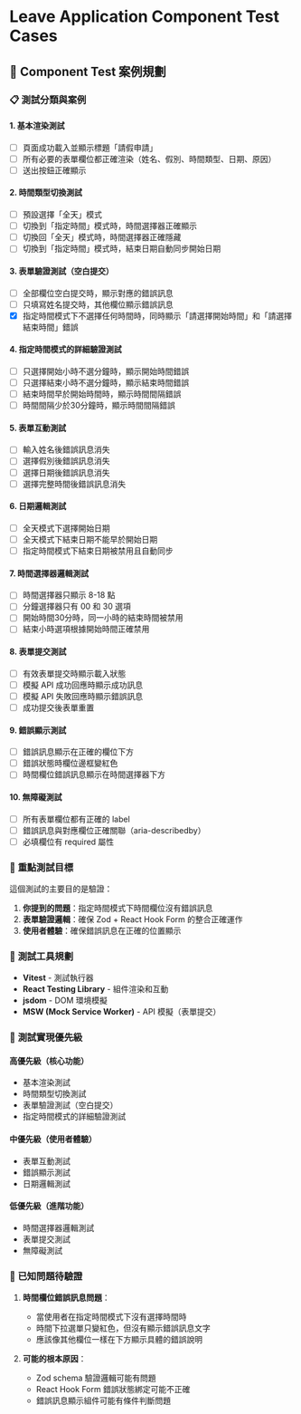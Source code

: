 # Leave Application Component Test Cases

## 🧪 **Component Test 案例規劃**

### 📋 **測試分類與案例**

#### **1. 基本渲染測試**
- [ ] 頁面成功載入並顯示標題「請假申請」
- [ ] 所有必要的表單欄位都正確渲染（姓名、假別、時間類型、日期、原因）
- [ ] 送出按鈕正確顯示

#### **2. 時間類型切換測試** 
- [ ] 預設選擇「全天」模式
- [ ] 切換到「指定時間」模式時，時間選擇器正確顯示
- [ ] 切換回「全天」模式時，時間選擇器正確隱藏
- [ ] 切換到「指定時間」模式時，結束日期自動同步開始日期

#### **3. 表單驗證測試（空白提交）**
- [ ] 全部欄位空白提交時，顯示對應的錯誤訊息
- [ ] 只填寫姓名提交時，其他欄位顯示錯誤訊息
- [x] 指定時間模式下不選擇任何時間時，同時顯示「請選擇開始時間」和「請選擇結束時間」錯誤

#### **4. 指定時間模式的詳細驗證測試**
- [ ] 只選擇開始小時不選分鐘時，顯示開始時間錯誤
- [ ] 只選擇結束小時不選分鐘時，顯示結束時間錯誤
- [ ] 結束時間早於開始時間時，顯示時間間隔錯誤
- [ ] 時間間隔少於30分鐘時，顯示時間間隔錯誤

#### **5. 表單互動測試**
- [ ] 輸入姓名後錯誤訊息消失
- [ ] 選擇假別後錯誤訊息消失
- [ ] 選擇日期後錯誤訊息消失
- [ ] 選擇完整時間後錯誤訊息消失

#### **6. 日期邏輯測試**
- [ ] 全天模式下選擇開始日期
- [ ] 全天模式下結束日期不能早於開始日期
- [ ] 指定時間模式下結束日期被禁用且自動同步

#### **7. 時間選擇器邏輯測試**
- [ ] 時間選擇器只顯示 8-18 點
- [ ] 分鐘選擇器只有 00 和 30 選項
- [ ] 開始時間30分時，同一小時的結束時間被禁用
- [ ] 結束小時選項根據開始時間正確禁用

#### **8. 表單提交測試**
- [ ] 有效表單提交時顯示載入狀態
- [ ] 模擬 API 成功回應時顯示成功訊息
- [ ] 模擬 API 失敗回應時顯示錯誤訊息
- [ ] 成功提交後表單重置

#### **9. 錯誤顯示測試**
- [ ] 錯誤訊息顯示在正確的欄位下方
- [ ] 錯誤狀態時欄位邊框變紅色
- [ ] 時間欄位錯誤訊息顯示在時間選擇器下方

#### **10. 無障礙測試**
- [ ] 所有表單欄位都有正確的 label
- [ ] 錯誤訊息與對應欄位正確關聯（aria-describedby）
- [ ] 必填欄位有 required 屬性

### 🎯 **重點測試目標**

這個測試的主要目的是驗證：
1. **你提到的問題**：指定時間模式下時間欄位沒有錯誤訊息
2. **表單驗證邏輯**：確保 Zod + React Hook Form 的整合正確運作
3. **使用者體驗**：確保錯誤訊息在正確的位置顯示

### 🔧 **測試工具規劃**

- **Vitest** - 測試執行器
- **React Testing Library** - 組件渲染和互動
- **jsdom** - DOM 環境模擬
- **MSW (Mock Service Worker)** - API 模擬（表單提交）

### 📝 **測試實現優先級**

#### **高優先級（核心功能）**
- 基本渲染測試
- 時間類型切換測試
- 表單驗證測試（空白提交）
- 指定時間模式的詳細驗證測試

#### **中優先級（使用者體驗）**
- 表單互動測試
- 錯誤顯示測試
- 日期邏輯測試

#### **低優先級（進階功能）**
- 時間選擇器邏輯測試
- 表單提交測試
- 無障礙測試

### 🚨 **已知問題待驗證**

1. **時間欄位錯誤訊息問題**：
   - 當使用者在指定時間模式下沒有選擇時間時
   - 時間下拉選單只變紅色，但沒有顯示錯誤訊息文字
   - 應該像其他欄位一樣在下方顯示具體的錯誤說明

2. **可能的根本原因**：
   - Zod schema 驗證邏輯可能有問題
   - React Hook Form 錯誤狀態綁定可能不正確
   - 錯誤訊息顯示組件可能有條件判斷問題